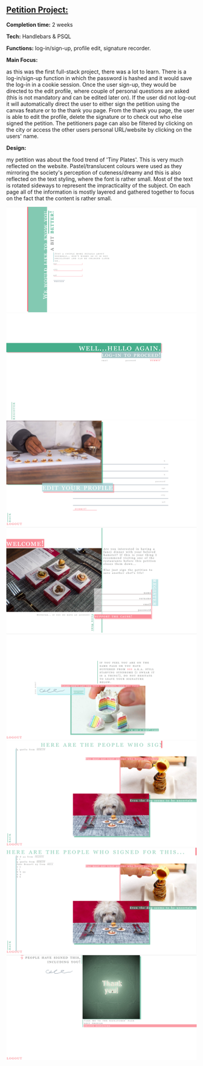 ## [Petition Project:](https://spiced-sesame.herokuapp.com)

**Completion time:** 2 weeks

**Tech:** Handlebars & PSQL

**Functions:** log-in/sign-up, profile edit, signature recorder.


**Main Focus:**

as this was the first full-stack project, there was a lot to learn.
There is a log-in/sign-up function in which the password is hashed and it would save the log-in in a cookie session.
Once the user sign-up, they would be directed to the edit profile, where couple of personal questions are asked (this
is not mandatory and can be edited later on).
If the user did not log-out it will automatically direct the user to either sign the petition using the canvas feature or to the thank you page.
From the thank you page, the user is able to edit the profile, delete the signature or to check out who else signed the petition.
The petitioners page can also be filtered by clicking on the city or access the other users personal URL/website by clicking on the users' name.


**Design:**

my petition was about the food trend of 'Tiny Plates'.
This is very much reflected on the website.
Pastel/translucent colours were used as they mirroring the society's perception of cuteness/dreamy and this is also reflected on the text styling, where the font is rather small.
Most of the text is rotated sideways to represent the impracticality of the subject.
On each page all of the information is mostly layered and gathered together to focus on the fact that the content is rather small.

![Screenshot](screenshots/extrainfo.png)
![Screenshot](screenshots/loginpage.png)
![Screenshot](screenshots/profileedit.png)
![Screenshot](screenshots/registerpage.png)
![Screenshot](screenshots/signaturepage.png)
![Screenshot](screenshots/signersfiltered.png)
![Screenshot](screenshots/signerspage.png)
![Screenshot](screenshots/thankyoupage.png)
